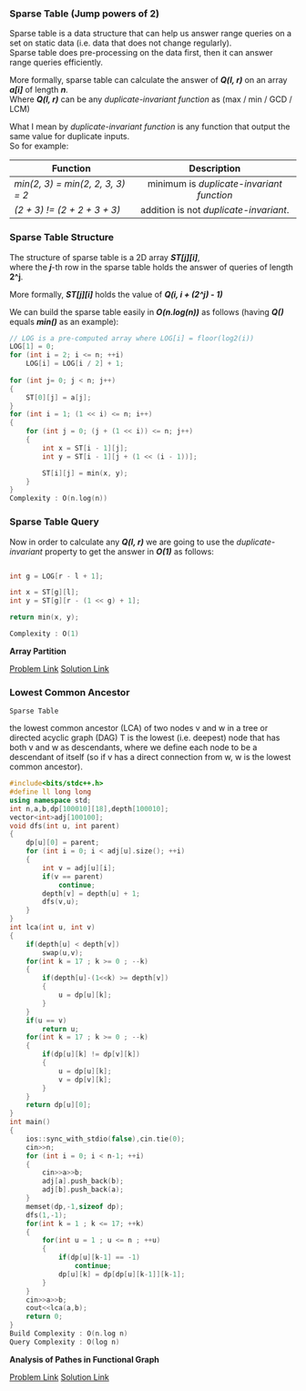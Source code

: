 ### Sparse Table (Jump powers of 2)

Sparse table is a data structure that can help us answer range queries on a set on static data (i.e. data that does not change regularly).<br>
Sparse table does pre-processing on the data first, then it can answer range queries efficiently.

More formally, sparse table can calculate the answer of **_Q(l, r)_** on an array **_a[i]_** of length **_n_**.<br>
Where **_Q(l, r)_** can be any _duplicate-invariant function_ as (max / min / GCD / LCM)

What I mean by _duplicate-invariant function_ is any function that output the same value for duplicate inputs.<br>
So for example:<br>

| Function                          | Description                                |
| ----------------------------------|:------------------------------------------:|
| _min(2, 3) = min(2, 2, 3, 3) = 2_ | minimum is _duplicate-invariant function_  |
| _(2 + 3) != (2 + 2 + 3 + 3)_      | addition is not _duplicate-invariant_.     |

### Sparse Table Structure
The structure of sparse table is a 2D array **_ST[j][i]_**,<br>
where the **_j_**-th row in the sparse table holds the answer of queries of length **2^j**.

More formally, **_ST[j][i]_** holds the value of **_Q(i, i + (2^j) - 1)_**

We can build the sparse table easily in **_O(n.log(n))_** as follows (having **_Q()_** equals **_min()_** as an example):

```Cpp
// LOG is a pre-computed array where LOG[i] = floor(log2(i))
LOG[1] = 0;
for (int i = 2; i <= n; ++i)
    LOG[i] = LOG[i / 2] + 1;
    
for (int j= 0; j < n; j++) 
{
    ST[0][j] = a[j];
}
for (int i = 1; (1 << i) <= n; i++) 
{
    for (int j = 0; (j + (1 << i)) <= n; j++) 
    {
        int x = ST[i - 1][j];
        int y = ST[i - 1][j + (1 << (i - 1))];

        ST[i][j] = min(x, y);
    }
}
Complexity : O(n.log(n))
```
### Sparse Table Query
Now in order to calculate any **_Q(l, r)_** we are going to use the _duplicate-invariant_ property to get the answer in **_O(1)_** as follows:

```C++

int g = LOG[r - l + 1];

int x = ST[g][l];
int y = ST[g][r - (1 << g) + 1];

return min(x, y);

Complexity : O(1)
```

**Array Partition**

[Problem Link](https://codeforces.com/contest/1454/problem/F)
[Solution Link](https://codeforces.com/contest/1454/submission/99503441)

### Lowest Common Ancestor

`Sparse Table`

the lowest common ancestor (LCA) of two nodes v and w in a tree or directed acyclic graph (DAG) T is the lowest (i.e. deepest) node that has both v and w as descendants, where we define each node to be a descendant of itself (so if v has a direct connection from w, w is the lowest common ancestor).
```cpp
#include<bits/stdc++.h>
#define ll long long
using namespace std;
int n,a,b,dp[100010][18],depth[100010];
vector<int>adj[100100];
void dfs(int u, int parent)
{
    dp[u][0] = parent;
    for (int i = 0; i < adj[u].size(); ++i)
    {
        int v = adj[u][i];
        if(v == parent)
            continue;
        depth[v] = depth[u] + 1;
        dfs(v,u);
    }
}
int lca(int u, int v)
{
    if(depth[u] < depth[v])
        swap(u,v);
    for(int k = 17 ; k >= 0 ; --k)
    {
        if(depth[u]-(1<<k) >= depth[v])
        {
            u = dp[u][k];
        }
    }
    if(u == v)
        return u;
    for(int k = 17 ; k >= 0 ; --k)
    {
        if(dp[u][k] != dp[v][k])
        {
            u = dp[u][k];
            v = dp[v][k];
        }
    }
    return dp[u][0];
}
int main()
{
    ios::sync_with_stdio(false),cin.tie(0);
    cin>>n;
    for (int i = 0; i < n-1; ++i)
    {
        cin>>a>>b;
        adj[a].push_back(b);
        adj[b].push_back(a);
    }
    memset(dp,-1,sizeof dp);
    dfs(1,-1);
    for(int k = 1 ; k <= 17; ++k)
    {
        for(int u = 1 ; u <= n ; ++u)
        {
            if(dp[u][k-1] == -1)
                continue;
            dp[u][k] = dp[dp[u][k-1]][k-1];
        }
    }
    cin>>a>>b;
    cout<<lca(a,b);
    return 0;
}
Build Complexity : O(n.log n)
Query Complexity : O(log n)
```
**Analysis of Pathes in Functional Graph**

[Problem Link](https://codeforces.com/contest/702/problem/E)
[Solution Link](https://codeforces.com/contest/702/submission/100198507)
